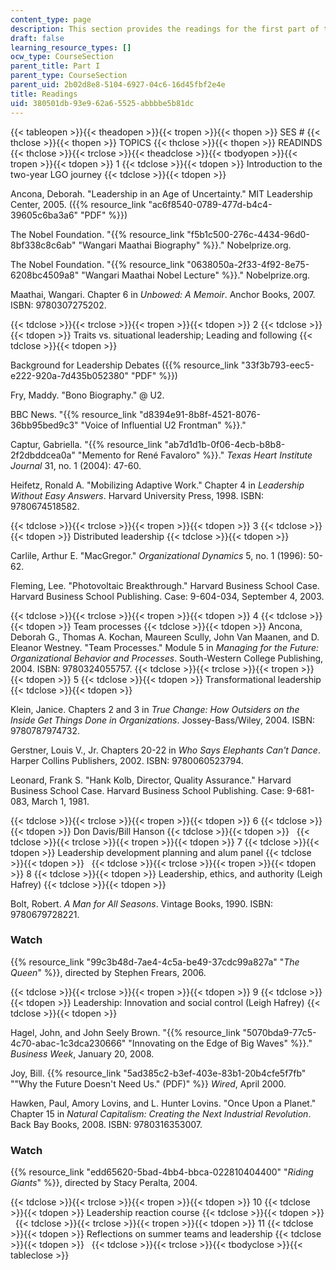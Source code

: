 ```yaml
---
content_type: page
description: This section provides the readings for the first part of the course.
draft: false
learning_resource_types: []
ocw_type: CourseSection
parent_title: Part I
parent_type: CourseSection
parent_uid: 2b02d8e8-5104-6927-04c6-16d45fbf2e4e
title: Readings
uid: 380501db-93e9-62a6-5525-abbbbe5b81dc
---
```

{{< tableopen >}}{{< theadopen >}}{{< tropen >}}{{< thopen >}}
SES #
{{< thclose >}}{{< thopen >}}
TOPICS
{{< thclose >}}{{< thopen >}}
READINDS
{{< thclose >}}{{< trclose >}}{{< theadclose >}}{{< tbodyopen >}}{{< tropen >}}{{< tdopen >}}
1
{{< tdclose >}}{{< tdopen >}}
Introduction to the two-year LGO journey
{{< tdclose >}}{{< tdopen >}}

Ancona, Deborah. "Leadership in an Age of Uncertainty." MIT Leadership Center, 2005. ({{% resource_link "ac6f8540-0789-477d-b4c4-39605c6ba3a6" "PDF" %}})

The Nobel Foundation. "{{% resource_link "f5b1c500-276c-4434-96d0-8bf338c8c6ab" "Wangari Maathai Biography" %}}." Nobelprize.org.

The Nobel Foundation. "{{% resource_link "0638050a-2f33-4f92-8e75-6208bc4509a8" "Wangari Maathai Nobel Lecture" %}}." Nobelprize.org.

Maathai, Wangari. Chapter 6 in *Unbowed: A Memoir*. Anchor Books, 2007. ISBN: 9780307275202.

{{< tdclose >}}{{< trclose >}}{{< tropen >}}{{< tdopen >}}
2
{{< tdclose >}}{{< tdopen >}}
Traits vs. situational leadership; Leading and following
{{< tdclose >}}{{< tdopen >}}

Background for Leadership Debates ({{% resource_link "33f3b793-eec5-e222-920a-7d435b052380" "PDF" %}})

Fry, Maddy. "Bono Biography." @ U2.

BBC News. "{{% resource_link "d8394e91-8b8f-4521-8076-36bb95bed9c3" "Voice of Influential U2 Frontman" %}}."

Captur, Gabriella. "{{% resource_link "ab7d1d1b-0f06-4ecb-b8b8-2f2dbddcea0a" "Memento for René Favaloro" %}}." *Texas Heart Institute Journal* 31, no. 1 (2004): 47-60.

Heifetz, Ronald A. "Mobilizing Adaptive Work." Chapter 4 in *Leadership Without Easy Answers*. Harvard University Press, 1998. ISBN: 9780674518582.

{{< tdclose >}}{{< trclose >}}{{< tropen >}}{{< tdopen >}}
3
{{< tdclose >}}{{< tdopen >}}
Distributed leadership
{{< tdclose >}}{{< tdopen >}}

Carlile, Arthur E. "MacGregor." *Organizational Dynamics* 5, no. 1 (1996): 50-62.

Fleming, Lee. "Photovoltaic Breakthrough." Harvard Business School Case. Harvard Business School Publishing. Case: 9-604-034, September 4, 2003.

{{< tdclose >}}{{< trclose >}}{{< tropen >}}{{< tdopen >}}
4
{{< tdclose >}}{{< tdopen >}}
Team processes
{{< tdclose >}}{{< tdopen >}}
Ancona, Deborah G., Thomas A. Kochan, Maureen Scully, John Van Maanen, and D. Eleanor Westney. "Team Processes." Module 5 in *Managing for the Future: Organizational Behavior and Processes*. South-Western College Publishing, 2004. ISBN: 9780324055757.
{{< tdclose >}}{{< trclose >}}{{< tropen >}}{{< tdopen >}}
5
{{< tdclose >}}{{< tdopen >}}
Transformational leadership
{{< tdclose >}}{{< tdopen >}}

Klein, Janice. Chapters 2 and 3 in *True Change: How Outsiders on the Inside Get Things Done in Organizations*. Jossey-Bass/Wiley, 2004. ISBN: 9780787974732.

Gerstner, Louis V., Jr. Chapters 20-22 in *Who Says Elephants Can't Dance*. Harper Collins Publishers, 2002. ISBN: 9780060523794.

Leonard, Frank S. "Hank Kolb, Director, Quality Assurance." Harvard Business School Case. Harvard Business School Publishing. Case: 9-681-083, March 1, 1981.

{{< tdclose >}}{{< trclose >}}{{< tropen >}}{{< tdopen >}}
6
{{< tdclose >}}{{< tdopen >}}
Don Davis/Bill Hanson
{{< tdclose >}}{{< tdopen >}}
 
{{< tdclose >}}{{< trclose >}}{{< tropen >}}{{< tdopen >}}
7
{{< tdclose >}}{{< tdopen >}}
Leadership development planning and alum panel
{{< tdclose >}}{{< tdopen >}}
 
{{< tdclose >}}{{< trclose >}}{{< tropen >}}{{< tdopen >}}
8
{{< tdclose >}}{{< tdopen >}}
Leadership, ethics, and authority (Leigh Hafrey)
{{< tdclose >}}{{< tdopen >}}

Bolt, Robert. *A Man for All Seasons*. Vintage Books, 1990. ISBN: 9780679728221.

### Watch

{{% resource_link "99c3b48d-7ae4-4c5a-be49-37cdc99a827a" "*The Queen*" %}}, directed by Stephen Frears, 2006.

{{< tdclose >}}{{< trclose >}}{{< tropen >}}{{< tdopen >}}
9
{{< tdclose >}}{{< tdopen >}}
Leadership: Innovation and social control (Leigh Hafrey)
{{< tdclose >}}{{< tdopen >}}

Hagel, John, and John Seely Brown. "{{% resource_link "5070bda9-77c5-4c70-abac-1c3dca230666" "Innovating on the Edge of Big Waves" %}}." *Business Week*, January 20, 2008.

Joy, Bill. {{% resource_link "5ad385c2-b3ef-403e-83b1-20b4cfe5f7fb" "\"Why the Future Doesn't Need Us.\" (PDF)" %}} *Wired*, April 2000.

Hawken, Paul, Amory Lovins, and L. Hunter Lovins. "Once Upon a Planet." Chapter 15 in *Natural Capitalism: Creating the Next Industrial Revolution*. Back Bay Books, 2008. ISBN: 9780316353007.

### Watch

{{% resource_link "edd65620-5bad-4bb4-bbca-022810404400" "*Riding Giants*" %}}, directed by Stacy Peralta, 2004.

{{< tdclose >}}{{< trclose >}}{{< tropen >}}{{< tdopen >}}
10
{{< tdclose >}}{{< tdopen >}}
Leadership reaction course
{{< tdclose >}}{{< tdopen >}}
 
{{< tdclose >}}{{< trclose >}}{{< tropen >}}{{< tdopen >}}
11
{{< tdclose >}}{{< tdopen >}}
Reflections on summer teams and leadership
{{< tdclose >}}{{< tdopen >}}
 
{{< tdclose >}}{{< trclose >}}{{< tbodyclose >}}{{< tableclose >}}